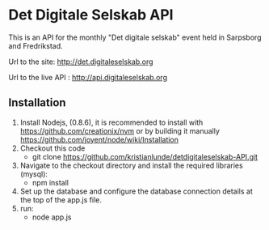 Det Digitale Selskab API
========================

This is an API for the monthly "Det digitale selskab" event held in Sarpsborg and Fredrikstad. 

Url to the site: http://det.digitaleselskab.org

Url to the live API : http://api.digitaleselskab.org

Installation
------------

1. Install Nodejs, (0.8.6), it is recommended to install with https://github.com/creationix/nvm or by building it manually https://github.com/joyent/node/wiki/Installation
2. Checkout this code 
	- git clone https://github.com/kristianlunde/detdigitaleselskab-API.git
3. Navigate to the checkout directory and install the required libraries  (mysql):
	- npm install
4. Set up the database and configure the database connection details at the top of the app.js file.
5. run: 
	- node app.js

